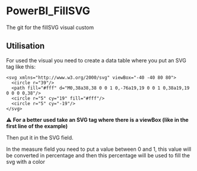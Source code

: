 # PowerBI_FillSVG
The git for the fillSVG visual custom

## Utilisation

For used the visual you need to create a data table where you put an SVG tag like this:
```
<svg xmlns="http://www.w3.org/2000/svg" viewBox="-40 -40 80 80">
  <circle r="39"/>
  <path fill="#fff" d="M0,38a38,38 0 0 1 0,-76a19,19 0 0 1 0,38a19,19 0 0 0 0,38"/>
  <circle r="5" cy="19" fill="#fff"/>
  <circle r="5" cy="-19"/>
</svg>
```
⚠️ **For a better used take an SVG tag where there is a viewBox (like in the first line of the example)**

Then put it in the SVG field.

In the measure field you need to put a value between 0 and 1, this value will be converted in percentage and then this percentage will be used to fill the svg with a color
